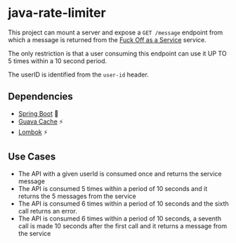 # java-rate-limiter

This project can mount a server and expose a `GET /message` endpoint from which a message is returned from the [Fuck Off as a Service](https://www.foaas.com/) service.

The only restriction is that a user consuming this endpoint can use it UP TO 5 times within a 10 second period.

The userID is identified from the `user-id` header.

## Dependencies
- [Spring Boot](https://spring.io/projects/spring-boot) 🚀
- [Guava Cache](https://guava.dev/releases/21.0/api/docs/com/google/common/cache/Cache.html) ⚡️
- [Lombok](https://guava.dev/releases/21.0/api/docs/com/google/common/cache/Cache.html) ⚡️

## Use Cases
- The API with a given userId is consumed once and returns the service message
- The API is consumed 5 times within a period of 10 seconds and it returns the 5 messages from the service
- The API is consumed 6 times within a period of 10 seconds and the sixth call returns an error.
- The API is consumed 6 times within a period of 10 seconds, a seventh call is made 10 seconds after the first call and it returns a message from the service
